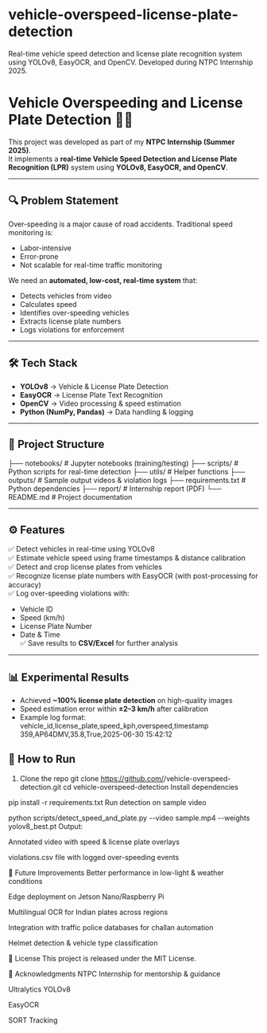 # vehicle-overspeed-license-plate-detection
Real-time vehicle speed detection and license plate recognition system using YOLOv8, EasyOCR, and OpenCV. Developed during NTPC Internship 2025.

# Vehicle Overspeeding and License Plate Detection 🚗📸

This project was developed as part of my **NTPC Internship (Summer 2025)**.  
It implements a **real-time Vehicle Speed Detection and License Plate Recognition (LPR)** system using **YOLOv8, EasyOCR, and OpenCV**.

---

## 🔍 Problem Statement
Over-speeding is a major cause of road accidents. Traditional speed monitoring is:
- Labor-intensive
- Error-prone
- Not scalable for real-time traffic monitoring

We need an **automated, low-cost, real-time system** that:
- Detects vehicles from video
- Calculates speed
- Identifies over-speeding vehicles
- Extracts license plate numbers
- Logs violations for enforcement

---

## 🛠️ Tech Stack
- **YOLOv8** → Vehicle & License Plate Detection  
- **EasyOCR** → License Plate Text Recognition  
- **OpenCV** → Video processing & speed estimation  
- **Python (NumPy, Pandas)** → Data handling & logging  

---

## 📂 Project Structure
├── notebooks/ # Jupyter notebooks (training/testing)
├── scripts/ # Python scripts for real-time detection
├── utils/ # Helper functions
├── outputs/ # Sample output videos & violation logs
├── requirements.txt # Python dependencies
├── report/ # Internship report (PDF)
└── README.md # Project documentation





---

## ⚙️ Features
✅ Detect vehicles in real-time using YOLOv8  
✅ Estimate vehicle speed using frame timestamps & distance calibration  
✅ Detect and crop license plates from vehicles  
✅ Recognize license plate numbers with EasyOCR (with post-processing for accuracy)  
✅ Log over-speeding violations with:
- Vehicle ID
- Speed (km/h)
- License Plate Number
- Date & Time  
✅ Save results to **CSV/Excel** for further analysis  

---

## 📊 Experimental Results
- Achieved **~100% license plate detection** on high-quality images  
- Speed estimation error within **±2–3 km/h** after calibration  
- Example log format:
vehicle_id,license_plate,speed_kph,overspeed,timestamp
359,AP64DMV,35.8,True,2025-06-30 15:42:12



## 🚀 How to Run
1. Clone the repo 
   git clone https://github.com/<your-username>/vehicle-overspeed-detection.git
   cd vehicle-overspeed-detection
Install dependencies


pip install -r requirements.txt
Run detection on sample video


python scripts/detect_speed_and_plate.py --video sample.mp4 --weights yolov8_best.pt
Output:

Annotated video with speed & license plate overlays

violations.csv file with logged over-speeding events

📌 Future Improvements
Better performance in low-light & weather conditions

Edge deployment on Jetson Nano/Raspberry Pi

Multilingual OCR for Indian plates across regions

Integration with traffic police databases for challan automation

Helmet detection & vehicle type classification

📄 License
This project is released under the MIT License.

🙌 Acknowledgments
NTPC Internship for mentorship & guidance

Ultralytics YOLOv8

EasyOCR

SORT Tracking
